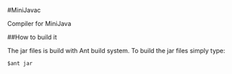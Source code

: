 #MiniJavac

Compiler for MiniJava

##How to build it

The jar files is build with Ant build system. To build the jar files simply type:

	$ant jar

